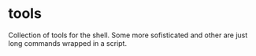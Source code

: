 # tools
Collection of tools for the shell. Some more sofisticated and other are just
long commands wrapped in a script.



